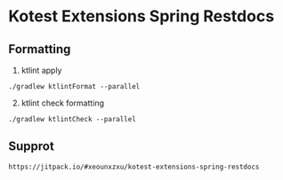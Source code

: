 # Kotest Extensions Spring Restdocs

## Formatting 

1. ktlint apply

```
./gradlew ktlintFormat --parallel
```

2. ktlint check formatting

```
./gradlew ktlintCheck --parallel
```

## Supprot 

```
https://jitpack.io/#xeounxzxu/kotest-extensions-spring-restdocs
```
